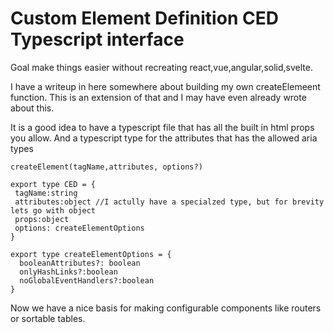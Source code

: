 # Custom Element Definition CED Typescript interface

Goal make things easier without recreating react,vue,angular,solid,svelte.

I have a writeup in here somewhere about building my own createElemeent function. This is an extension of that and I may have even already wrote about this.

It is a good idea to have a typescript file that has all the built in html props you allow. And a typescript type for the attributes that has the allowed aria types

```
createElement(tagName,attributes, options?)

export type CED = {
 tagName:string
 attributes:object //I actully have a specialzed type, but for brevity lets go with object
 props:object
 options: createElementOptions
}

export type createElementOptions = {
  booleanAttributes?: boolean
  onlyHashLinks?:boolean
  noGlobalEventHandlers?:boolean
}
```

Now we have a nice basis for making configurable components like routers or sortable tables.

